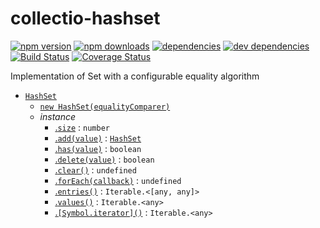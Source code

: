 # collectio-hashset

[![npm version](https://badge.fury.io/js/collectio-hashset.svg)](https://www.npmjs.com/package/collectio-hashset)
[![npm downloads](https://img.shields.io/npm/dt/collectio-hashset.svg)](https://www.npmjs.com/package/collectio-hashset)
[![dependencies](https://img.shields.io/david/litichevskiydv/collectio-hashset.svg)](https://www.npmjs.com/package/collectio-hashset)
[![dev dependencies](https://img.shields.io/david/dev/litichevskiydv/collectio-hashset.svg)](https://www.npmjs.com/package/collectio-hashset)
[![Build Status](https://travis-ci.org/litichevskiydv/collectio-hashset.svg?branch=master)](https://travis-ci.org/litichevskiydv/collectio-hashset)
[![Coverage Status](https://coveralls.io/repos/github/litichevskiydv/collectio-hashset/badge.svg?branch=master)](https://coveralls.io/github/litichevskiydv/collectio-hashset?branch=master)

Implementation of Set with a configurable equality algorithm
- [`HashSet`](https://github.com/litichevskiydv/collectio-hashset/wiki/HashSet)
  - [`new HashSet(equalityComparer)`](https://github.com/litichevskiydv/collectio-hashset/wiki/constructor)
  - _instance_
    - [.`size`](https://github.com/litichevskiydv/collectio-hashset/wiki/size) : <code>number</code>
    - [.`add(value)`](https://github.com/litichevskiydv/collectio-hashset/wiki/add) : [<code>HashSet</code>](HashSet)
    - [.`has(value)`](https://github.com/litichevskiydv/collectio-hashset/wiki/has) : <code>boolean</code>
    - [.`delete(value)`](https://github.com/litichevskiydv/collectio-hashset/wiki/delete) : <code>boolean</code>
    - [.`clear()`](https://github.com/litichevskiydv/collectio-hashset/wiki/clear) : <code>undefined</code>
    - [.`forEach(callback)`](https://github.com/litichevskiydv/collectio-hashset/wiki/forEach) : <code>undefined</code>
    - [.`entries()`](https://github.com/litichevskiydv/collectio-hashset/wiki/entries) : <code>Iterable.&lt;[any, any]&gt;</code>
    - [.`values()`](https://github.com/litichevskiydv/collectio-hashset/wiki/values) : <code>Iterable.&lt;any&gt;</code>
    - [.`[Symbol.iterator]()`](https://github.com/litichevskiydv/collectio-hashset/wiki/Symbol.iterator) : <code>Iterable.&lt;any&gt;</code>
